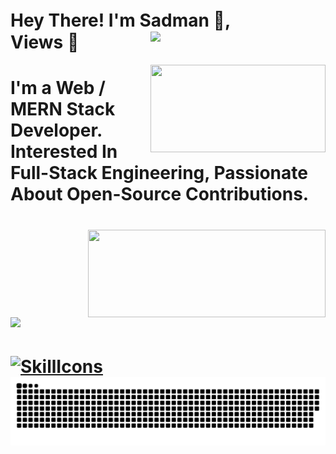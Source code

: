 # Hey There! I'm Sadman 👋, ㅤㅤㅤㅤㅤ Views 👀<img width="280" align="right" src="https://profile-counter.glitch.me/SADMAN30102001SAKIB/count.svg"/>

<img align="right" width="280" height="140" src="https://github-readme-stats.vercel.app/api/top-langs/?username=SADMAN30102001SAKIB&layout=compact&theme=radical"/>
<h1>I'm a Web / MERN Stack Developer. Interested In Full-Stack Engineering, Passionate About Open-Source Contributions.<h1/>
<img align="right" width="380" height="140" src="https://github-readme-streak-stats.herokuapp.com/?user=SADMAN30102001SAKIB&theme=radical"/>
<img align="left" width="400" src="https://github-readme-stats.vercel.app/api?username=SADMAN30102001SAKIB&show_icons=true&hide_title=true&count_private=true&theme=radical"/>
<br/><br/><br/><br/><br/>

[![SkillIcons](https://skillicons.dev/icons?i=html,css,js,py,vscode,twitter,stackoverflow,regex,powershell,netlify,matlab,linux,linkedin,heroku,githubactions,github,git,django,discord,codepen,webpack,vite,vercel,ts,threejs,tailwind,svg,sass,replit,redux,redis,react,pug,postman,postgres,php,nodejs,nginx,mysql,mongodb,md,latex,kubernetes,jquery,jest,jenkins,java,idea,graphql,gatsby,firebase,express,docker,bots,devto,cloudflare,cpp,c,bootstrap,bash,babel,aws,astro,arduino,ansible)](https://skillicons.dev)
<img src="https://github.com/SADMAN30102001SAKIB/SADMAN30102001SAKIB/blob/main/github-contribution-grid-snake.svg"/>
